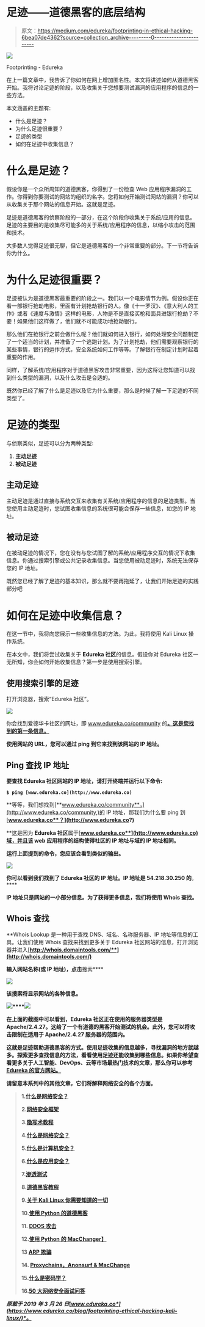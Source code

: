 # 足迹——道德黑客的底层结构

> 原文：<https://medium.com/edureka/footprinting-in-ethical-hacking-6bea07de4362?source=collection_archive---------0----------------------->

![](img/2bae55e9f741471d42dbe751a3d45e13.png)

Footprinting - Edureka

在上一篇文章中，我告诉了你如何在网上增加匿名性。本文将讲述如何从道德黑客开始。我将讨论足迹的阶段，以及收集关于您想要测试漏洞的应用程序的信息的一些方法。

本文涵盖的主题有:

*   什么是足迹？
*   为什么足迹很重要？
*   足迹的类型
*   如何在足迹中收集信息？

# 什么是足迹？

假设你是一个众所周知的道德黑客，你得到了一份检查 Web 应用程序漏洞的工作。你得到你要测试的网站的组织的名字。您将如何开始测试网站的漏洞？你可以从收集关于那个网站的信息开始。这就是足迹。

足迹是道德黑客的侦察阶段的一部分，在这个阶段你收集关于系统/应用的信息。足迹的主要目的是收集尽可能多的关于系统/应用程序的信息，以缩小攻击的范围和技术。

大多数人觉得足迹很无聊，但它是道德黑客的一个非常重要的部分。下一节将告诉你为什么。

# 为什么足迹很重要？

足迹被认为是道德黑客最重要的阶段之一。我们以一个电影情节为例。假设你正在看一部银行抢劫电影，里面有计划抢劫银行的人。像《十一罗汉》、《意大利人的工作》或者《速度与激情》这样的电影，人物是不是直接买枪和面具进银行抢劫？不要！如果他们这样做了，他们就不可能成功地抢劫银行。

那么他们在抢银行之前会做什么呢？他们就如何进入银行，如何处理安全问题制定了一个适当的计划，并准备了一个逃跑计划。为了计划抢劫，他们需要观察银行的某些事情，银行的运作方式，安全系统如何工作等等。了解银行在制定计划时起着重要的作用。

同样，了解系统/应用程序对于道德黑客攻击非常重要，因为这将让您知道可以找到什么类型的漏洞，以及什么攻击是合适的。

既然你已经了解了什么是足迹以及它为什么重要，那么是时候了解一下足迹的不同类型了。

# 足迹的类型

与侦察类似，足迹可以分为两种类型:

1.  **主动足迹**
2.  **被动足迹**

## 主动足迹

主动足迹是通过直接与系统交互来收集有关系统/应用程序的信息的足迹类型。当您使用主动足迹时，您试图收集信息的系统很可能会保存一些信息，如您的 IP 地址。

## 被动足迹

在被动足迹的情况下，您在没有与您试图了解的系统/应用程序交互的情况下收集信息。你通过搜索引擎或公共记录收集信息。当您使用被动足迹时，系统无法保存您的 IP 地址。

既然您已经了解了足迹的基本知识，那么就不要再拖延了，让我们开始足迹的实践部分吧

# 如何在足迹中收集信息？

在这一节中，我将向您展示一些收集信息的方法。为此，我将使用 Kali Linux 操作系统。

在本文中，我们将尝试收集关于 **Edureka 社区**的信息。假设你对 Edureka 社区一无所知，你会如何开始收集信息？第一步是使用搜索引擎。

## 使用搜索引擎的足迹

打开浏览器，搜索“Edureka 社区”。

![](img/a0db0fcfd656eb90875c23574a76066b.png)

你会找到爱德华卡社区的网址，即 www.edureka.co/community 的[**。这是您找到的第一条信息。**](http://www.edureka.co/community.)

**使用网站的 URL，您可以通过 ping 到它来找到该网站的 IP 地址。**

## **Ping 查找 IP 地址**

**要查找 Edureka 社区网站的 IP 地址，请打开终端并运行以下命令:**

**`$ ping [www.edureka.co](http://www.edureka.co)`**

**等等，我们想找到[**www.edureka.co/community**，](http://www.edureka.co/community,)的 IP 地址，那我们为什么要 ping 到[**www.edureka.co**？](http://www.edureka.co?)**

**这是因为 **Edureka 社区**属于[**www.edureka.co**](http://www.edureka.co)域，并且该 web 应用程序的结构使得社区的 IP 地址与域的 IP 地址相同。**

**运行上面提到的命令，您应该会看到类似的输出。**

**![](img/dcdb3df800741dc54c2d02b54511c964.png)**

**你可以看到我们找到了 Edureka 社区的 IP 地址。IP 地址是 54.218.30.250 的**。****

**IP 地址只是网站的一小部分信息。为了获得更多信息，我们将使用 **Whois 查找。****

## **Whois 查找**

**Whois Lookup 是一种用于查找 DNS、域名、名称服务器、IP 地址等信息的工具。让我们使用 Whois 查找来找到更多关于 Edureka 社区网站的信息，打开浏览器并进入[**http://whois.domaintools.com/**](http://whois.domaintools.com/)**

**输入网站名称(或 IP 地址)，点击**搜索****

**![](img/2ea0c279239e3615bba2d03e5348e44d.png)**

**该搜索将显示网站的各种信息。**

**![](img/c4f36b6cea4d8a5cb92d0e20cbf2d3b2.png)****![](img/c04899b441afea57c6dc23be5b0a5d91.png)**

**在上面的截图中可以看到，Edureka 社区正在使用的服务器类型是 **Apache/2.4.27。这给了一个有道德的黑客开始测试的机会。此外，您可以将攻击限制在适用于 **Apache/2.4.27 服务器的范围内。******

**这就是足迹帮助道德黑客的方式。使用足迹收集的信息越多，寻找漏洞的地方就越多。探索更多查找信息的方法，看看使用足迹还能收集到哪些信息。如果你希望查看更多关于人工智能、DevOps、云等市场最热门技术的文章，那么你可以参考 [Edureka 的官方网站。](https://www.edureka.co/blog/?utm_source=medium&utm_medium=content-link&utm_campaign=footprinting-ethical-hacking-kali-linux)**

**请留意本系列中的其他文章，它们将解释网络安全的各个方面。**

> **1.[什么是网络安全？](/edureka/what-is-cybersecurity-778feb0da72)**
> 
> **2.[网络安全框架](/edureka/cybersecurity-framework-89bbab5aaf17)**
> 
> **3.[隐写术教程](/edureka/steganography-tutorial-1a3c5214a00f)**
> 
> **4.[什么是网络安全？](/edureka/what-is-network-security-1f659407dcc)**
> 
> **5.[什么是计算机安全？](/edureka/what-is-computer-security-c8eb1b38de5)**
> 
> **6.[什么是应用安全？](/edureka/application-security-tutorial-e6a0dda25f5c)**
> 
> **7.[渗透测试](/edureka/what-is-penetration-testing-f91668e2291a)**
> 
> **8.[道德黑客教程](/edureka/ethical-hacking-tutorial-1081f4aacc53)**
> 
> **9.[关于 Kali Linux 你需要知道的一切](/edureka/ethical-hacking-using-kali-linux-fc140eff3300)**
> 
> **10.[使用 Python 的道德黑客](/edureka/ethical-hacking-using-python-c489dfe77340)**
> 
> **11. [DDOS 攻击](/edureka/what-is-ddos-attack-9b73bd7b9ba1)**
> 
> **12.[使用 Python 的 MacChanger】](/edureka/macchanger-with-python-ethical-hacking-7551f12da315)**
> 
> **13 [ARP 欺骗](/edureka/python-arp-spoofer-for-ethical-hacking-58b0bbd81272)**
> 
> **14. [Proxychains，Anonsurf & MacChange](/edureka/proxychains-anonsurf-macchanger-ethical-hacking-53fe663b734)**
> 
> **15.[什么是密码学？](/edureka/what-is-cryptography-c94dae2d5974)**
> 
> **16.[50 大网络安全面试问答](/edureka/cybersecurity-interview-questions-233fbdb928d3)**

***原载于 2019 年 3 月 26 日*[*www.edureka.co*](https://www.edureka.co/blog/footprinting-ethical-hacking-kali-linux/)*。***